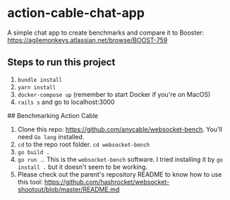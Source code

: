 # action-cable-chat-app
A simple chat app to create benchmarks and compare it to Booster: https://agilemonkeys.atlassian.net/browse/BOOST-759

## Steps to run this project

1. `bundle install`
2. `yarn install`
3. `docker-compose up` (remember to start Docker if you're on MacOS)
4. `rails s` and go to localhost:3000

## Benchmarking Action Cable

1. Clone this repo: https://github.com/anycable/websocket-bench. You'll need `Go lang` installed.
2. `cd` to the repo root folder. `cd websocket-bench`
3. `go build .`
4. `go run .`. This is the `websocket-bench` software. I tried installing it by `go install .` but it doesn't seem to be working.
5. Please check out the parent's repository README to know how to use this tool: https://github.com/hashrocket/websocket-shootout/blob/master/README.md